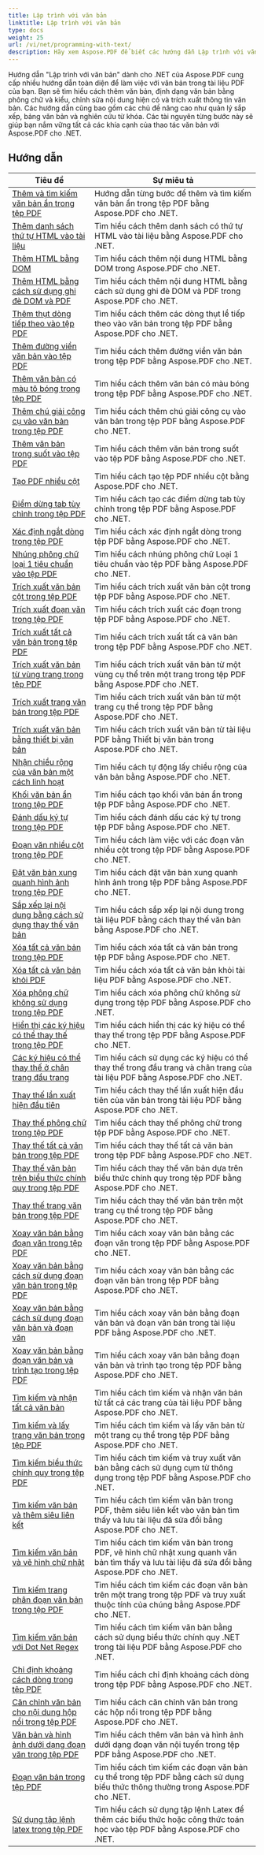 ```yaml
---
title: Lập trình với văn bản
linktitle: Lập trình với văn bản
type: docs
weight: 25
url: /vi/net/programming-with-text/
description: Hãy xem Aspose.PDF để biết các hướng dẫn Lập trình với văn bản của .NET, hướng dẫn bạn cách thao tác văn bản nâng cao trong tài liệu PDF của bạn.
---
```

Hướng dẫn "Lập trình với văn bản" dành cho .NET của Aspose.PDF cung cấp nhiều hướng dẫn toàn diện để làm việc với văn bản trong tài liệu PDF của bạn. Bạn sẽ tìm hiểu cách thêm văn bản, định dạng văn bản bằng phông chữ và kiểu, chỉnh sửa nội dung hiện có và trích xuất thông tin văn bản. Các hướng dẫn cũng bao gồm các chủ đề nâng cao như quản lý sắp xếp, bảng văn bản và nghiên cứu từ khóa. Các tài nguyên từng bước này sẽ giúp bạn nắm vững tất cả các khía cạnh của thao tác văn bản với Aspose.PDF cho .NET.

## Hướng dẫn
| Tiêu đề | Sự miêu tả |
| --- | --- | 
| [Thêm và tìm kiếm văn bản ẩn trong tệp PDF](./add-and-search-hidden-text/) | Hướng dẫn từng bước để thêm và tìm kiếm văn bản ẩn trong tệp PDF bằng Aspose.PDF cho .NET. |  
| [Thêm danh sách thứ tự HTML vào tài liệu](./add-html-ordered-list-into-documents/) | Tìm hiểu cách thêm danh sách có thứ tự HTML vào tài liệu bằng Aspose.PDF cho .NET. |  
| [Thêm HTML bằng DOM](./add-html-using-dom/) | Tìm hiểu cách thêm nội dung HTML bằng DOM trong Aspose.PDF cho .NET. |  
| [Thêm HTML bằng cách sử dụng ghi đè DOM và PDF](./add-html-using-dom-and-overwrite/) | Tìm hiểu cách thêm nội dung HTML bằng cách sử dụng ghi đè DOM và PDF trong Aspose.PDF cho .NET. |  
| [Thêm thụt dòng tiếp theo vào tệp PDF](./add-subsequent-lines-indent/) | Tìm hiểu cách thêm các dòng thụt lề tiếp theo vào văn bản trong tệp PDF bằng Aspose.PDF cho .NET. |  
| [Thêm đường viền văn bản vào tệp PDF](./add-text-border/) | Tìm hiểu cách thêm đường viền văn bản trong tệp PDF bằng Aspose.PDF cho .NET. |  
| [Thêm văn bản có màu tô bóng trong tệp PDF](./add-text-with-shading-colors/) | Tìm hiểu cách thêm văn bản có màu bóng trong tệp PDF bằng Aspose.PDF cho .NET. |  
| [Thêm chú giải công cụ vào văn bản trong tệp PDF](./add-tooltip-to-text/) | Tìm hiểu cách thêm chú giải công cụ vào văn bản trong tệp PDF bằng Aspose.PDF cho .NET. |  
| [Thêm văn bản trong suốt vào tệp PDF](./add-transparent-text/) | Tìm hiểu cách thêm văn bản trong suốt vào tệp PDF bằng Aspose.PDF cho .NET. |  
| [Tạo PDF nhiều cột](./create-multi-column-pdf/) | Tìm hiểu cách tạo tệp PDF nhiều cột bằng Aspose.PDF cho .NET. |  
| [Điểm dừng tab tùy chỉnh trong tệp PDF](./custom-tab-stops/) | Tìm hiểu cách tạo các điểm dừng tab tùy chỉnh trong tệp PDF bằng Aspose.PDF cho .NET. |  
| [Xác định ngắt dòng trong tệp PDF](./determine-line-break/) | Tìm hiểu cách xác định ngắt dòng trong tệp PDF bằng Aspose.PDF cho .NET. |  
| [Nhúng phông chữ loại 1 tiêu chuẩn vào tệp PDF](./embed-standard-type-1fonts/) | Tìm hiểu cách nhúng phông chữ Loại 1 tiêu chuẩn vào tệp PDF bằng Aspose.PDF cho .NET. |  
| [Trích xuất văn bản cột trong tệp PDF](./extract-columns-text/) | Tìm hiểu cách trích xuất văn bản cột trong tệp PDF bằng Aspose.PDF cho .NET. |  
| [Trích xuất đoạn văn trong tệp PDF](./extract-paragraphs/) | Tìm hiểu cách trích xuất các đoạn trong tệp PDF bằng Aspose.PDF cho .NET. |   
| [Trích xuất tất cả văn bản trong tệp PDF](./extract-text-all/) |Tìm hiểu cách trích xuất tất cả văn bản trong tệp PDF bằng Aspose.PDF cho .NET.|  
| [Trích xuất văn bản từ vùng trang trong tệp PDF](./extract-text-from-page-region/) | Tìm hiểu cách trích xuất văn bản từ một vùng cụ thể trên một trang trong tệp PDF bằng Aspose.PDF cho .NET. |  
| [Trích xuất trang văn bản trong tệp PDF](./extract-text-page/) | Tìm hiểu cách trích xuất văn bản từ một trang cụ thể trong tệp PDF bằng Aspose.PDF cho .NET. |  
| [Trích xuất văn bản bằng thiết bị văn bản](./extract-text-using-text-device/) | Tìm hiểu cách trích xuất văn bản từ tài liệu PDF bằng Thiết bị văn bản trong Aspose.PDF cho .NET. |  
| [Nhận chiều rộng của văn bản một cách linh hoạt](./get-width-of-text-dynamically/) | Tìm hiểu cách tự động lấy chiều rộng của văn bản bằng Aspose.PDF cho .NET. |  
| [Khối văn bản ẩn trong tệp PDF](./hidden-text-block/) | Tìm hiểu cách tạo khối văn bản ẩn trong tệp PDF bằng Aspose.PDF cho .NET. |  
| [Đánh dấu ký tự trong tệp PDF](./highlight-character-in-pdf/) | Tìm hiểu cách đánh dấu các ký tự trong tệp PDF bằng Aspose.PDF cho .NET. |  
| [Đoạn văn nhiều cột trong tệp PDF](./multicolumn-paragraphs/) | Tìm hiểu cách làm việc với các đoạn văn nhiều cột trong tệp PDF bằng Aspose.PDF cho .NET. |  
| [Đặt văn bản xung quanh hình ảnh trong tệp PDF](./placing-text-around-image/) | Tìm hiểu cách đặt văn bản xung quanh hình ảnh trong tệp PDF bằng Aspose.PDF cho .NET. |  
| [Sắp xếp lại nội dung bằng cách sử dụng thay thế văn bản](./rearrange-contents-using-text-replacement/) | Tìm hiểu cách sắp xếp lại nội dung trong tài liệu PDF bằng cách thay thế văn bản bằng Aspose.PDF cho .NET. |  
| [Xóa tất cả văn bản trong tệp PDF](./remove-all-text/) | Tìm hiểu cách xóa tất cả văn bản trong tệp PDF bằng Aspose.PDF cho .NET. |  
| [Xóa tất cả văn bản khỏi PDF](./remove-all-text-from-pdf/) | Tìm hiểu cách xóa tất cả văn bản khỏi tài liệu PDF bằng Aspose.PDF cho .NET. |  
| [Xóa phông chữ không sử dụng trong tệp PDF](./remove-unused-fonts/) | Tìm hiểu cách xóa phông chữ không sử dụng trong tệp PDF bằng Aspose.PDF cho .NET. |  
| [Hiển thị các ký hiệu có thể thay thế trong tệp PDF](./rendering-replaceable-symbols/) | Tìm hiểu cách hiển thị các ký hiệu có thể thay thế trong tệp PDF bằng Aspose.PDF cho .NET. |  
| [Các ký hiệu có thể thay thế ở chân trang đầu trang](./replaceable-symbols-in-header-footer/) | Tìm hiểu cách sử dụng các ký hiệu có thể thay thế trong đầu trang và chân trang của tài liệu PDF bằng Aspose.PDF cho .NET. |  
| [Thay thế lần xuất hiện đầu tiên](./replace-first-occurrence/) | Tìm hiểu cách thay thế lần xuất hiện đầu tiên của văn bản trong tài liệu PDF bằng Aspose.PDF cho .NET. |  
| [Thay thế phông chữ trong tệp PDF](./replace-fonts/) | Tìm hiểu cách thay thế phông chữ trong tệp PDF bằng Aspose.PDF cho .NET. |  
| [Thay thế tất cả văn bản trong tệp PDF](./replace-text-all/) | Tìm hiểu cách thay thế tất cả văn bản trong tệp PDF bằng Aspose.PDF cho .NET. |  
| [Thay thế văn bản trên biểu thức chính quy trong tệp PDF](./replace-text-on-regular-expression/) | Tìm hiểu cách thay thế văn bản dựa trên biểu thức chính quy trong tệp PDF bằng Aspose.PDF cho .NET. |  
| [Thay thế trang văn bản trong tệp PDF](./replace-text-page/) | Tìm hiểu cách thay thế văn bản trên một trang cụ thể trong tệp PDF bằng Aspose.PDF cho .NET. |  
| [Xoay văn bản bằng đoạn văn trong tệp PDF](./rotate-text-using-paragraph/) | Tìm hiểu cách xoay văn bản bằng các đoạn văn trong tệp PDF bằng Aspose.PDF cho .NET. |  
| [Xoay văn bản bằng cách sử dụng đoạn văn bản trong tệp PDF](./rotate-text-using-text-fragment/) | Tìm hiểu cách xoay văn bản bằng các đoạn văn bản trong tệp PDF bằng Aspose.PDF cho .NET. |  
| [Xoay văn bản bằng cách sử dụng đoạn văn bản và đoạn văn](./rotate-text-using-text-fragment-and-paragraph/) | Tìm hiểu cách xoay văn bản bằng đoạn văn bản và đoạn văn bản trong tài liệu PDF bằng Aspose.PDF cho .NET. |  
| [Xoay văn bản bằng đoạn văn bản và trình tạo trong tệp PDF](./rotate-text-using-text-paragraph-and-builder/) | Tìm hiểu cách xoay văn bản bằng đoạn văn bản và trình tạo trong tệp PDF bằng Aspose.PDF cho .NET. |  
| [Tìm kiếm và nhận tất cả văn bản](./search-and-get-text-all/) | Tìm hiểu cách tìm kiếm và nhận văn bản từ tất cả các trang của tài liệu PDF bằng Aspose.PDF cho .NET. |  
| [Tìm kiếm và lấy trang văn bản trong tệp PDF](./search-and-get-text-page/) | Tìm hiểu cách tìm kiếm và lấy văn bản từ một trang cụ thể trong tệp PDF bằng Aspose.PDF cho .NET. |  
| [Tìm kiếm biểu thức chính quy trong tệp PDF](./search-regular-expression/) | Tìm hiểu cách tìm kiếm và truy xuất văn bản bằng cách sử dụng cụm từ thông dụng trong tệp PDF bằng Aspose.PDF cho .NET. |  
| [Tìm kiếm văn bản và thêm siêu liên kết](./search-text-and-add-hyperlink/) | Tìm hiểu cách tìm kiếm văn bản trong PDF, thêm siêu liên kết vào văn bản tìm thấy và lưu tài liệu đã sửa đổi bằng Aspose.PDF cho .NET. |  
| [Tìm kiếm văn bản và vẽ hình chữ nhật](./search-text-and-draw-rectangle/) | Tìm hiểu cách tìm kiếm văn bản trong PDF, vẽ hình chữ nhật xung quanh văn bản tìm thấy và lưu tài liệu đã sửa đổi bằng Aspose.PDF cho .NET. |  
| [Tìm kiếm trang phân đoạn văn bản trong tệp PDF](./search-text-segments-page/) | Tìm hiểu cách tìm kiếm các đoạn văn bản trên một trang trong tệp PDF và truy xuất thuộc tính của chúng bằng Aspose.PDF cho .NET. |  
| [Tìm kiếm văn bản với Dot Net Regex](./search-text-with-dot-net-regex/) | Tìm hiểu cách tìm kiếm văn bản bằng cách sử dụng biểu thức chính quy .NET trong tài liệu PDF bằng Aspose.PDF cho .NET. |   
| [Chỉ định khoảng cách dòng trong tệp PDF](./specify-line-spacing/) | Tìm hiểu cách chỉ định khoảng cách dòng trong tệp PDF bằng Aspose.PDF cho .NET. |  
| [Căn chỉnh văn bản cho nội dung hộp nổi trong tệp PDF](./text-alignment-for-floating-box-contents/) | Tìm hiểu cách căn chỉnh văn bản trong các hộp nổi trong tệp PDF bằng Aspose.PDF cho .NET. |  
| [Văn bản và hình ảnh dưới dạng đoạn văn trong tệp PDF](./text-and-image-as-paragraph/) | Tìm hiểu cách thêm văn bản và hình ảnh dưới dạng đoạn văn nội tuyến trong tệp PDF bằng Aspose.PDF cho .NET. |  
| [Đoạn văn bản trong tệp PDF](./text-segments/) | Tìm hiểu cách tìm kiếm các đoạn văn bản cụ thể trong tệp PDF bằng cách sử dụng biểu thức thông thường trong Aspose.PDF cho .NET. |  
| [Sử dụng tập lệnh latex trong tệp PDF](./use-latex-script/) | Tìm hiểu cách sử dụng tập lệnh Latex để thêm các biểu thức hoặc công thức toán học vào tệp PDF bằng Aspose.PDF cho .NET. |  